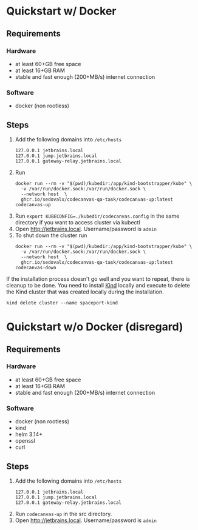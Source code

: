 # Quickstart w/ Docker

## Requirements

### Hardware
* at least 60+GB free space
* at least 16+GB RAM
* stable and fast enough (200+MB/s) internet connection

### Software
* docker (non rootless)

## Steps
1. Add the following domains into `/etc/hosts`
    ```
    127.0.0.1 jetbrains.local
    127.0.0.1 jump.jetbrains.local
    127.0.0.1 gateway-relay.jetbrains.local
    ```
2. Run
    ```
    docker run --rm -v "$(pwd)/kubedir:/app/kind-bootstrapper/kube" \
      -v /var/run/docker.sock:/var/run/docker.sock \
      --network host  \
      ghcr.io/sedovalx/codecanvas-qa-task/codecanvas-up:latest codecanvas-up
    ```
3. Run `export KUBECONFIG=./kubedir/codecanvas.config` in the same directory if you want to access cluster via kubectl
4. Open http://jetbrains.local. Username/password is `admin`
5. To shut down the cluster run
    ```
    docker run --rm -v "$(pwd)/kubedir:/app/kind-bootstrapper/kube" \
      -v /var/run/docker.sock:/var/run/docker.sock \
      --network host  \
      ghcr.io/sedovalx/codecanvas-qa-task/codecanvas-up:latest codecanvas-down
    ```

If the installation process doesn't go well and you want to repeat, there is cleanup to be done. You need to install [Kind](https://kind.sigs.k8s.io/docs/user/quick-start/#installation) locally and execute to delete the Kind cluster that was created locally during the installation.
```
kind delete cluster --name spaceport-kind
```

# Quickstart w/o Docker (disregard)

## Requirements

### Hardware
* at least 60+GB free space
* at least 16+GB RAM
* stable and fast enough (200+MB/s) internet connection

### Software
* docker (non rootless)
* kind
* helm 3.14+
* openssl
* curl

## Steps
1. Add the following domains into `/etc/hosts`
    ```
    127.0.0.1 jetbrains.local
    127.0.0.1 jump.jetbrains.local
    127.0.0.1 gateway-relay.jetbrains.local
    ```
2. Run `codecanvas-up` in the src directory.
3. Open http://jetbrains.local. Username/password is `admin`
